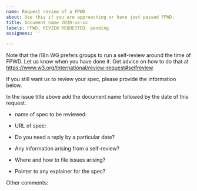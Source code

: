 ```yaml
---
name: Request review of a FPWD
about: Use this if you are approaching or have just passed FPWD.
title: Document_name 2020-xx-xx
labels: FPWD, REVIEW REQUESTED, pending
assignees: ''

---
```


Note that the i18n WG prefers groups to run a self-review around the time of FPWD. Let us know when you have done it. Get advice on how to do that at https://www.w3.org/International/review-request#selfreview.

If you still want us to review your spec, please provide the information below.

In the issue title above add the document name followed by the date of this request.

- name of spec to be reviewed: 
- URL of spec: 

- Do you need a reply by a particular date? 
- Any information arising from a self-review? 
- Where and how to file issues arising? 
- Pointer to any explainer for the spec? 

Other comments:
